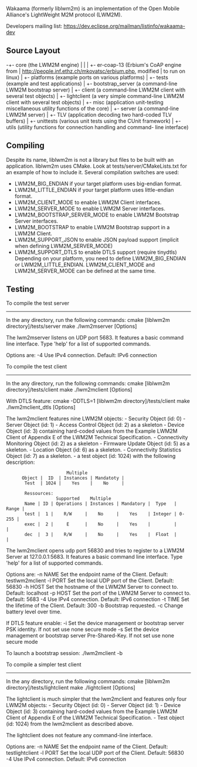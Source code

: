 Wakaama (formerly liblwm2m) is an implementation of the Open Mobile Alliance's LightWeight M2M
protocol (LWM2M).

Developers mailing list: https://dev.eclipse.org/mailman/listinfo/wakaama-dev

Source Layout
-------------

-+- core                   (the LWM2M engine)
 |    |
 |    +- er-coap-13        (Erbium's CoAP engine from
 |                          http://people.inf.ethz.ch/mkovatsc/erbium.php, modified
 |                          to run on linux)
 |
 +- platforms              (example ports on various platforms)
 |
 +- tests                  (example and test applications)
      |
      +- bootstrap_server  (a command-line LWM2M bootstrap server)
      |
      +- client            (a command-line LWM2M client with several test objects)
      |
      +- lightclient       (a very simple command-line LWM2M client with several test objects)
      |
      +- misc              (application unit-testing miscellaneous utility functions of the core)
      |
      +- server            (a command-line LWM2M server)
      |
      +- TLV               (application decoding two hard-coded TLV buffers)
      |
      +- unittests         (various unit tests using the CUnit framework)
      |
      +- utils             (utility functions for connection handling and command-
                            line interface)


Compiling
---------

Despite its name, liblwm2m is not a library but files to be built with an
application. liblwm2m uses CMake. Look at tests/server/CMakeLists.txt for an
example of how to include it.
Several compilation switches are used:
 - LWM2M_BIG_ENDIAN if your target platform uses big-endian format.
 - LWM2M_LITTLE_ENDIAN if your target platform uses little-endian format.
 - LWM2M_CLIENT_MODE to enable LWM2M Client interfaces.
 - LWM2M_SERVER_MODE to enable LWM2M Server interfaces.
 - LWM2M_BOOTSTRAP_SERVER_MODE to enable LWM2M Bootstrap Server interfaces.
 - LWM2M_BOOTSTRAP to enable LWM2M Bootstrap support in a LWM2M Client.
 - LWM2M_SUPPORT_JSON to enable JSON payload support (implicit when defining LWM2M_SERVER_MODE)
 - LWM2M_SUPPORT_DTLS to enable DTLS support (require tinydtls)
Depending on your platform, you need to define LWM2M_BIG_ENDIAN or LWM2M_LITTLE_ENDIAN.
LWM2M_CLIENT_MODE and LWM2M_SERVER_MODE can be defined at the same time.


Testing
-------

To compile the test server
 - - - - - - - - - - - - -

In the any directory, run the following commands:
    cmake [liblwm2m directory]/tests/server
    make
    ./lwm2mserver [Options]

The lwm2mserver listens on UDP port 5683. It features a basic command line
interface. Type 'help' for a list of supported commands.

Options are:
  -4		Use IPv4 connection. Default: IPv6 connection


To compile the test client
 - - - - - - - - - - - - -

In the any directory, run the following commands:
    cmake [liblwm2m directory]/tests/client
    make
    ./lwm2mclient [Options]

With DTLS feature:
    cmake -DDTLS=1 [liblwm2m directory]/tests/client
    make
    ./lwm2mclient_dtls [Options]


The lwm2mclient features nine LWM2M objects:
    - Security Object (id: 0)
    - Server Object (id: 1)
    - Access Control Object (id: 2) as a skeleton
    - Device Object (id: 3) containing hard-coded values from the Example LWM2M
    Client of Appendix E of the LWM2M Technical Specification.
    - Connectivity Monitoring Object (id: 2) as a skeleton
    - Firmware Update Object (id: 5) as a skeleton.
    - Location Object (id: 6) as a skeleton.
    - Connectivity Statistics Object (id: 7) as a skeleton.
    - a test object (id: 1024) with the following description:

                           Multiple
          Object |  ID  | Instances | Mandatoty |
           Test  | 1024 |    Yes    |    No     |

           Ressources:
                       Supported    Multiple
           Name | ID | Operations | Instances | Mandatory |  Type   | Range |
           test |  1 |    R/W     |    No     |    Yes    | Integer | 0-255 |
           exec |  2 |     E      |    No     |    Yes    |         |       |
           dec  |  3 |    R/W     |    No     |    Yes    |  Float  |       |

The lwm2mclient opens udp port 56830 and tries to register to a LWM2M Server at
127.0.0.1:5683. It features a basic command line interface. Type 'help' for a
list of supported commands.

Options are:
  -n NAME	Set the endpoint name of the Client. Default: testlwm2mclient
  -l PORT	Set the local UDP port of the Client. Default: 56830
  -h HOST	Set the hostname of the LWM2M Server to connect to. Default: localhost
  -p HOST	Set the port of the LWM2M Server to connect to. Default: 5683
  -4		Use IPv4 connection. Default: IPv6 connection
  -t TIME	Set the lifetime of the Client. Default: 300
  -b		Bootstrap requested.
  -c		Change battery level over time.
  
If DTLS feature enable:
  -i Set the device management or bootstrap server PSK identity. If not set use none secure mode
  -s Set the device management or bootstrap server Pre-Shared-Key. If not set use none secure mode

To launch a bootstrap session:
./lwm2mclient -b


To compile a simpler test client
 - - - - - - - - - - - - - - - -

In the any directory, run the following commands:
    cmake [liblwm2m directory]/tests/lightclient
    make
    ./lightclient [Options]

The lightclient is much simpler that the lwm2mclient and features only four
LWM2M objects:
    - Security Object (id: 0)
    - Server Object (id: 1)
    - Device Object (id: 3) containing hard-coded values from the Example LWM2M
    Client of Appendix E of the LWM2M Technical Specification.
    - Test object (id: 1024) from the lwm2mclient as described above.

The lightclient does not feature any command-line interface.

Options are:
  -n NAME	Set the endpoint name of the Client. Default: testlightclient
  -l PORT	Set the local UDP port of the Client. Default: 56830
  -4		Use IPv4 connection. Default: IPv6 connection
